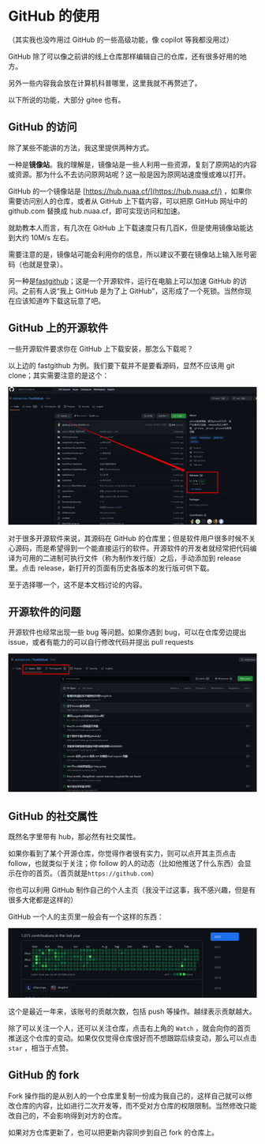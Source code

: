 # GitHub 的使用

（其实我也没咋用过 GitHub 的一些高级功能，像 copilot 等我都没用过）

GitHub 除了可以像之前讲的线上仓库那样编辑自己的仓库，还有很多好用的地方。

另外一些内容我会放在计算机科普哪里，这里我就不再赘述了。

以下所说的功能，大部分 gitee 也有。

## GitHub 的访问

除了某些不能讲的方法，我这里提供两种方式。

一种是**镜像站**。我的理解是，镜像站是一些人利用一些资源，复刻了原网站的内容或资源。那为什么不去访问原网站呢？这一般是因为原网站速度慢或难以打开。

GitHub 的一个镜像站是 [https://hub.nuaa.cf/](https://hub.nuaa.cf/) ，如果你需要访问别人的仓库，或者从 GitHub 上下载内容，可以把原 GitHub 网址中的 github.com 替换成 hub.nuaa.cf，即可实现访问和加速。

就助教本人而言，有几次在 GitHub 上下载速度只有几百K，但是使用镜像站能达到大约 10M/s 左右。

需要注意的是，镜像站可能会利用你的信息，所以建议不要在镜像站上输入账号密码（也就是登录）。

另一种是[fastgithub](https://github.com/dotnetcore/FastGithub)；这是一个开源软件，运行在电脑上可以加速 GitHub 的访问。之前有人说“我上 GitHub 是为了上 GitHub”，这形成了一个死锁。当然你现在应该知道咋下载这玩意了吧。

## GitHub 上的开源软件

一些开源软件要求你在 GitHub 上下载安装，那怎么下载呢？

以上边的 fastgithub 为例。我们要下载并不是要看源码，显然不应该用 git clone；其实需要注意的是这个：

![3](image/403.png)

对于很多开源软件来说，其源码在 GitHub 的仓库里；但是软件用户很多时候不关心源码，而是希望得到一个能直接运行的软件。开源软件的开发者就经常把代码编译为可用的二进制可执行文件（称为制作发行版）之后，手动添加到 release 里。点击 release，新打开的页面有历史各版本的发行版可供下载。

至于选择哪一个，这不是本文档讨论的内容。

## 开源软件的问题

开源软件也经常出现一些 bug 等问题。如果你遇到 bug，可以在仓库旁边提出 issue，或者有能力的可以自行修改代码并提出 pull requests

![404](image/404.png)

## GitHub 的社交属性

既然名字里带有 hub，那必然有社交属性。

如果你看到了某个开源仓库，你觉得作者很有实力，则可以点开其主页点击 follow，也就类似于关注；你 follow 的人的动态（比如他推送了什么东西）会显示在你的首页。（首页就是`https://github.com`）

你也可以利用 GitHub 制作自己的个人主页（我没干过这事，我不感兴趣，但是有很多大佬都是这样的）

GitHub 一个人的主页里一般会有一个这样的东西：

![405](image/405.png)

这个是最近一年来，该账号的贡献次数，包括 push 等操作。越绿表示贡献越大。

除了可以关注一个人，还可以关注仓库，点击右上角的 `Watch` ，就会向你的首页推送这个仓库的变动。如果仅仅觉得仓库很好而不想跟踪后续变动，那么可以点击 `star` ，相当于点赞。

## GitHub 的 fork

Fork 操作指的是从别人的一个仓库里复制一份成为我自己的，这样自己就可以修改仓库的内容，比如进行二次开发等，而不受对方仓库的权限限制。当然修改只能改自己的，不会影响得到对方的仓库。

如果对方仓库更新了，也可以把更新内容同步到自己 fork 的仓库上。
